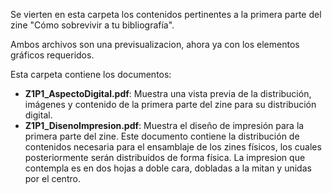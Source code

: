 Se vierten en esta carpeta los contenidos pertinentes a la primera parte del zine "Cómo sobrevivir a tu bibliografía".  

Ambos archivos son una previsualizacion, ahora ya con los elementos gráficos requeridos. 

Esta carpeta contiene los documentos:  

- **Z1P1_AspectoDigital.pdf**: Muestra una vista previa de la distribución, imágenes y contenido de la primera parte del zine para su distribución digital.  
- **Z1P1_DisenoImpresion.pdf**: Muestra el diseño de impresión para la primera parte del zine. Este documento contiene la distribución de contenidos necesaria para el ensamblaje de los zines físicos, los cuales posteriormente serán distribuidos de forma física. La impresion que contempla es en dos hojas a doble cara, dobladas a la mitan y unidas por el centro. 